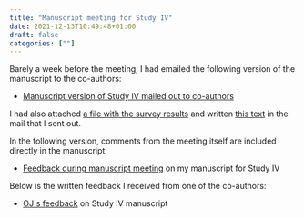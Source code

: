```yaml
---
title: "Manuscript meeting for Study IV"
date: 2021-12-13T10:49:48+01:00
draft: false
categories: [""]
---
```


Barely a week before the meeting, I had emailed the following version of the manuscript to the co-authors:
* [Manuscript version of Study IV mailed out to co-authors](https://lu.app.box.com/file/913732456690) 

I had also attached [a file with the survey results](https://lu.app.box.com/file/913733624435) and written [this text](https://lu.app.box.com/file/913734662111) in the mail that I sent out. 

In the following version, comments from the meeting itself are included directly in the manuscript:
* [Feedback during manuscript meeting](https://lu.app.box.com/file/913737610824) on my manuscript for Study IV
 
Below is the written feedback I received from one of the co-authors:
* [OJ's feedback](https://lu.app.box.com/file/913738288232) on Study IV manuscript
